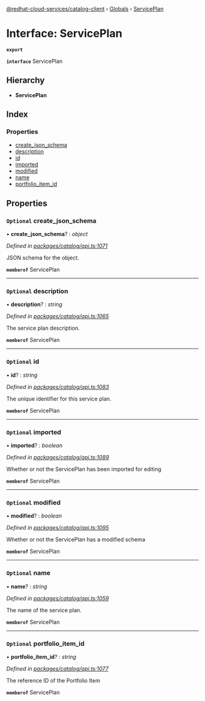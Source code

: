 [@redhat-cloud-services/catalog-client](../README.md) › [Globals](../globals.md) › [ServicePlan](serviceplan.md)

# Interface: ServicePlan

**`export`** 

**`interface`** ServicePlan

## Hierarchy

* **ServicePlan**

## Index

### Properties

* [create_json_schema](serviceplan.md#optional-create_json_schema)
* [description](serviceplan.md#optional-description)
* [id](serviceplan.md#optional-id)
* [imported](serviceplan.md#optional-imported)
* [modified](serviceplan.md#optional-modified)
* [name](serviceplan.md#optional-name)
* [portfolio_item_id](serviceplan.md#optional-portfolio_item_id)

## Properties

### `Optional` create_json_schema

• **create_json_schema**? : *object*

*Defined in [packages/catalog/api.ts:1071](https://github.com/RedHatInsights/javascript-clients/blob/master/packages/catalog/api.ts#L1071)*

JSON schema for the object.

**`memberof`** ServicePlan

___

### `Optional` description

• **description**? : *string*

*Defined in [packages/catalog/api.ts:1065](https://github.com/RedHatInsights/javascript-clients/blob/master/packages/catalog/api.ts#L1065)*

The service plan description.

**`memberof`** ServicePlan

___

### `Optional` id

• **id**? : *string*

*Defined in [packages/catalog/api.ts:1083](https://github.com/RedHatInsights/javascript-clients/blob/master/packages/catalog/api.ts#L1083)*

The unique identifier for this service plan.

**`memberof`** ServicePlan

___

### `Optional` imported

• **imported**? : *boolean*

*Defined in [packages/catalog/api.ts:1089](https://github.com/RedHatInsights/javascript-clients/blob/master/packages/catalog/api.ts#L1089)*

Whether or not the ServicePlan has been imported for editing

**`memberof`** ServicePlan

___

### `Optional` modified

• **modified**? : *boolean*

*Defined in [packages/catalog/api.ts:1095](https://github.com/RedHatInsights/javascript-clients/blob/master/packages/catalog/api.ts#L1095)*

Whether or not the ServicePlan has a modified schema

**`memberof`** ServicePlan

___

### `Optional` name

• **name**? : *string*

*Defined in [packages/catalog/api.ts:1059](https://github.com/RedHatInsights/javascript-clients/blob/master/packages/catalog/api.ts#L1059)*

The name of the service plan.

**`memberof`** ServicePlan

___

### `Optional` portfolio_item_id

• **portfolio_item_id**? : *string*

*Defined in [packages/catalog/api.ts:1077](https://github.com/RedHatInsights/javascript-clients/blob/master/packages/catalog/api.ts#L1077)*

The reference ID of the Portfolio Item

**`memberof`** ServicePlan

